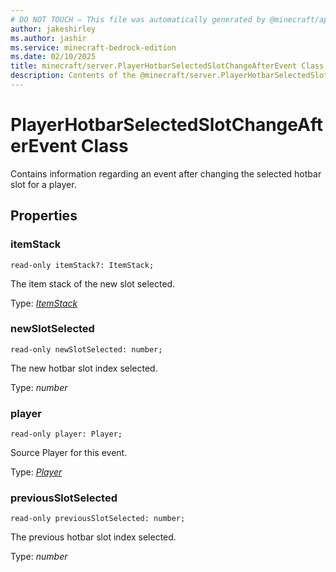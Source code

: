 ```yaml
---
# DO NOT TOUCH — This file was automatically generated by @minecraft/api-docs-generator, to report problems file an issue at https://github.com/Mojang/minecraft-scripting-libraries
author: jakeshirley
ms.author: jashir
ms.service: minecraft-bedrock-edition
ms.date: 02/10/2025
title: minecraft/server.PlayerHotbarSelectedSlotChangeAfterEvent Class
description: Contents of the @minecraft/server.PlayerHotbarSelectedSlotChangeAfterEvent class.
---
```

# PlayerHotbarSelectedSlotChangeAfterEvent Class

Contains information regarding an event after changing the selected hotbar slot for a player.

## Properties

### **itemStack**
`read-only itemStack?: ItemStack;`

The item stack of the new slot selected.

Type: [*ItemStack*](ItemStack.md)

### **newSlotSelected**
`read-only newSlotSelected: number;`

The new hotbar slot index selected.

Type: *number*

### **player**
`read-only player: Player;`

Source Player for this event.

Type: [*Player*](Player.md)

### **previousSlotSelected**
`read-only previousSlotSelected: number;`

The previous hotbar slot index selected.

Type: *number*
